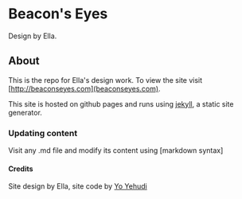 # **Beacon's Eyes**

Design by Ella.

## About

This is the repo for Ella's design work. To view the site visit [http://beaconseyes.com](beaconseyes.com).

This site is hosted on github pages and runs using [jekyll](https://jekyllrb.com/), a static site generator.

### Updating content
Visit any .md file and modify its content using [markdown syntax]

#### Credits

Site design by Ella, site code by [Yo Yehudi](http://github.com/yochannah)
